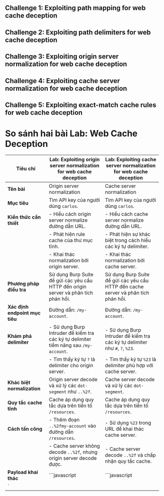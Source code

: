 ## Challenge 1: Exploiting path mapping for web cache deception
## Challenge 2: Exploiting path delimiters for web cache deception
## Challenge 3: Exploiting origin server normalization for web cache deception
## Challenge 4: Exploiting cache server normalization for web cache deception
## Challenge 5: Exploiting exact-match cache rules for web cache deception

# So sánh hai bài Lab: Web Cache Deception  

| **Tiêu chí**                          | **Lab: Exploiting origin server normalization for web cache deception** | **Lab: Exploiting cache server normalization for web cache deception** |
|---------------------------------------|------------------------------------------------------------------------|-------------------------------------------------------------------------|
| **Tên bài**                           | Origin server normalization                                            | Cache server normalization                                             |
| **Mục tiêu**                          | Tìm API key của người dùng `carlos`.                                   | Tìm API key của người dùng `carlos`.                                   |
| **Kiến thức cần thiết**               | - Hiểu cách origin server normalize đường dẫn URL.                     | - Hiểu cách cache server normalize đường dẫn URL.                      |
|                                       | - Phát hiện rule cache của thư mục tĩnh.                               | - Phát hiện sự khác biệt trong cách hiểu các ký tự delimiter.          |
|                                       | - Khai thác normalization bởi origin server.                           | - Khai thác normalization bởi cache server.                            |
| **Phương pháp điều tra**              | Sử dụng Burp Suite để gửi các yêu cầu HTTP đến origin server và phân tích phản hồi. | Sử dụng Burp Suite để gửi các yêu cầu HTTP đến cache server và phân tích phản hồi. |
| **Xác định endpoint mục tiêu**        | Đường dẫn: `/my-account`.                                              | Đường dẫn: `/my-account`.                                              |
| **Khám phá delimiter**                | - Sử dụng Burp Intruder để kiểm tra các ký tự delimiter tiềm năng sau `/my-account`. | - Sử dụng Burp Intruder để kiểm tra các ký tự delimiter như `#`, `?`, `%23`. |
|                                       | - Tìm thấy ký tự `?` là delimiter cho origin server.                   | - Tìm thấy ký tự `%23` là delimiter phù hợp với cache server.           |
| **Khác biệt normalization**           | Origin server decode và xử lý các `dot-segment` như `..%2f`.           | Cache server decode và xử lý các `dot-segment`.                        |
| **Quy tắc cache tĩnh**                | Cache áp dụng quy tắc dựa trên tiền tố `/resources`.                   | Cache áp dụng quy tắc dựa trên tiền tố `/resources`.                   |
| **Cách tấn công**                     | - Thêm đoạn `..%2fmy-account` vào đường dẫn `/resources`.              | - Sử dụng `%23` trong URL để khai thác cache server.                   |
|                                       | - Cache server không decode `..%2f`, nhưng origin server decode được.  | - Cache server decode `..%2f` và chấp nhận quy tắc cache.              |
| **Payload khai thác**                 | ```javascript                                                         | ```javascript                                                          |
| `<script>                                                                  | `<script>                                                               |
| document.location="https://YOUR-LAB-ID.web-security-academy.net/resources/..%2fmy-account"</script>` | document.location="https://YOUR-LAB-ID.web-security-academy.net/my-account%23%2f%2e%2e%2fresources"</script>` |
|                                       | ```                                                                    | ```                                                                     |
| **Kết quả**                           | API key được cache và có thể truy cập qua URL đã khai thác.            | API key được cache và có thể truy cập qua URL đã khai thác.            |
